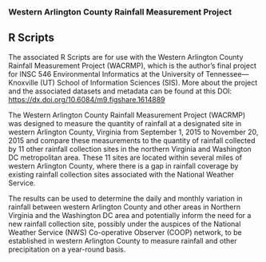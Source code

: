 ### Western Arlington County Rainfall Measurement Project
## R Scripts

The associated R Scripts are for use with the Western Arlington County Rainfall Measurement Project (WACRMP), which is the author’s final project for INSC 546 Environmental Informatics at the University of Tennessee—Knoxville (UT) School of Information Sciences (SIS).
More about the project and the associated datasets and metadata can be found at this DOI: https://dx.doi.org/10.6084/m9.figshare.1614889

The Western Arlington County Rainfall Measurement Project (WACRMP) was designed to measure the quantity of rainfall at a designated site in western Arlington County, Virginia from September 1, 2015 to November 20, 2015 and compare these measurements to the quantity of rainfall collected by 11 other rainfall collection sites in the northern Virginia and Washington DC metropolitan area. These 11 sites are located within several miles of western Arlington County, where there is a gap in rainfall coverage by existing rainfall collection sites associated with the National Weather Service.

The results can be used to determine the daily and monthly variation in rainfall between western Arlington County and other areas in Northern Virginia and the Washington DC area and potentially inform the need for a new rainfall collection site, possibly under the auspices of the National Weather Service (NWS) Co-operative Observer (COOP) network, to be established in western Arlington County to measure rainfall and other precipitation on a year-round basis.
